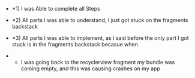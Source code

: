* *1) I was Able to complete all Steps

* *2) All parts I was able to understand, I just got stuck on the fragments backstack

* *3) All parts I was able to implement, as I said before the only part I got stuck is in the fragments backstack becasue when
* *   I was going back to the recyclerview fragment my bundle was coming empty, and this was causing crashes on my app

